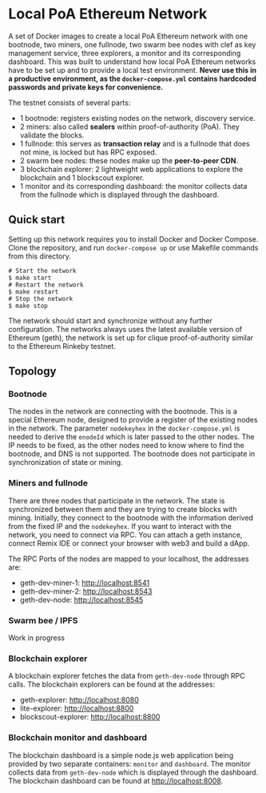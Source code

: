 # Local PoA Ethereum Network

A set of Docker images to create a local PoA Ethereum network with one bootnode, two miners, one fullnode, two swarm bee nodes with clef as key management service, three explorers, a monitor and its corresponding dashboard. This was built to understand how local PoA Ethereum networks have to be set up and to provide a local test environment. **Never use this in a productive environment, as the `docker-compose.yml` contains hardcoded passwords and private keys for convenience.**

The testnet consists of several parts:

- 1 bootnode: registers existing nodes on the network, discovery service.
- 2 miners: also called **sealers** within proof-of-authority (PoA). They validate the blocks.
- 1 fullnode: this serves as **transaction relay** and is a fullnode that does not mine, is locked but has RPC exposed.
- 2 swarm bee nodes: these nodes make up the **peer-to-peer CDN**.
- 3 blockchain explorer: 2 lightweight web applications to explore the blockchain and 1 blockscout explorer.
- 1 monitor and its corresponding dashboard: the monitor collects data from the fullnode which is displayed through the dashboard.

## Quick start

Setting up this network requires you to install Docker and Docker Compose. Clone the repository, and run `docker-compose up` or use Makefile commands from this directory.

```
# Start the network
$ make start
# Restart the network
$ make restart
# Stop the network
$ make stop
```

The network should start and synchronize without any further configuration. The networks always uses the latest available version of Ethereum (geth), the network is set up for clique proof-of-authority similar to the Ethereum Rinkeby testnet.

## Topology

### Bootnode

The nodes in the network are connecting with the bootnode. This is a special Ethereum node, designed to provide a register of the existing nodes in the network. The parameter `nodekeyhex` in the `docker-compose.yml` is needed to derive the `enodeId` which is later passed to the other nodes. The IP needs to be fixed, as the other nodes need to know where to find the bootnode, and DNS is not supported. The bootnode does not participate in synchronization of state or mining.

### Miners and fullnode

There are three nodes that participate in the network. The state is synchronized between them and they are trying to create blocks with mining. Initially, they connect to the bootnode with the information derived from the fixed IP and the `nodekeyhex`. If you want to interact with the network, you need to connect via RPC. You can attach a geth instance, connect Remix IDE or connect your browser with web3 and build a dApp.

The RPC Ports of the nodes are mapped to your localhost, the addresses are:

- geth-dev-miner-1: [http://localhost:8541](http://localhost:8541)
- geth-dev-miner-2: [http://localhost:8543](http://localhost:8543)
- geth-dev-node: [http://localhost:8545](http://localhost:8545)

### Swarm bee / IPFS

Work in progress

### Blockchain explorer

A blockchain explorer fetches the data from `geth-dev-node` through RPC calls. The blockchain explorers can be found at the addresses:

- geth-explorer: [http://localhost:8080](http://localhost:8080)
- lite-explorer: [http://localhost:8800](http://localhost:8800)
- blockscout-explorer: [http://localhost:8800](http://localhost:4000)

### Blockchain monitor and dashboard

The blockchain dashboard is a simple node.js web application being provided by two separate containers: `monitor` and `dashboard`. The monitor collects data from `geth-dev-node` which is displayed through the dashboard. The blockchain dashboard can be found at [http://localhost:8008](http://localhost:8008).
